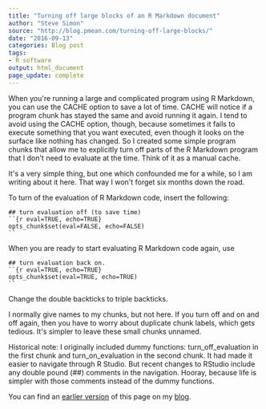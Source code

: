 ```yaml
---
title: "Turning off large blocks of an R Markdown document"
author: "Steve Simon"
source: "http://blog.pmean.com/turning-off-large-blocks/"
date: "2016-09-13"
categories: Blog post
tags:
- R software
output: html_document
page_update: complete
---
```


When you're running a large and complicated program using R Markdown, you can use the CACHE option to save a lot of time. CACHE will notice if a program chunk has stayed the same and avoid running it again. I tend to avoid using the CACHE option, though, because sometimes it fails to execute something that you want executed, even though it looks on the surface like nothing has changed. So I created some simple program chunks that allow me to explicitly turn off parts of the R Markdown program that I don't need to evaluate at the time. Think of it as a manual cache.

It's a very simple thing, but one which confounded me for a while, so I am writing about it here. That way I won't forget six months down the road.

<!---More--->

To turn of the evaluation of R Markdown code, insert the following: 

```{}
## turn evaluation off (to save time)
``{r eval=TRUE, echo=TRUE}
opts_chunk$set(eval=FALSE, echo=FALSE)
``
```

When you are ready to start evaluating R Markdown code again, use

```{}
## turn evaluation back on.
``{r eval=TRUE, echo=TRUE}
opts_chunk$set(eval=TRUE, echo=TRUE)
``
```

Change the double backticks to triple backticks.

I normally give names to my chunks, but not here. If you turn off and on and off again, then you have to worry about duplicate chunk labels, which gets tedious. It's simpler to leave these small chunks unnamed.

Historical note: I originally included dummy functions: turn\_off\_evaluation in the first chunk and turn\_on\_evaluation in the second chunk. It had made it easier to navigate through R Studio. But recent changes to RStudio include any double pound (\#\#) comments in the navigation. Hooray, because life is simpler with those comments instead of the dummy functions.

You can find an [earlier version][sim1] of this page on my [blog][sim2].

[sim1]: http://blog.pmean.com/turning-off-large-blocks/
[sim2]: http://blog.pmean.com
